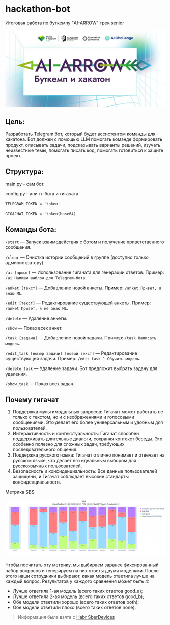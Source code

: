 # hackathon-bot
Итоговая работа по буткемпу "AI-ARROW" трек senior

![Image alt](https://github.com/dima0409/hackathon-bot/blob/main/other/1.jpg)
## Цель:
Разработать Telegram бот, который будет ассистентом команды для хакатона. Бот должен с помощью LLM помогать команде формировать продукт, описывать задачи, подсказывать варианты решений, изучать неизвестные темы, помогать писать код, помогать готовиться к защите проект.
## Структура:
main.py - сам бот.

config.py - апи тг-бота и гигачата
```
TELEGRAM_TOKEN = 'token'

GIGACHAT_TOKEN = 'token(base64)'
```
## Команды бота:
`/start` — Запуск взаимодействия с ботом и получение приветственного сообщения.

`/clear` — Очистка истории сообщений в группе (доступно только администратору).

`/ai [промт]` — Использование гигачата для генерации ответов. Пример: `/ai Напиши шаблон для Telegram-бота`.

`/anket [текст]` — Добавление новой анкеты. Пример: `/anket Привет, я знаю ML`.

`/edit [текст]`  — Редактирование существующей анкеты. Пример: `/anket Привет, я не знаю ML`.

`/delete` — Удаление анкеты.

`/show` — Показ всех анкет.

`/task [задача]` — Добавление новой задачи. Пример: `/task Написать модель`.

`/edit_task [номер задачи] [новый текст]` — Редактирование существующей задачи. Пример: `/edit_task 1 Обучить модель`.

`/delete_task` — Удаление задачи. Бот предложит выбрать задачу для удаления.

`/show_task` — Показ всех задач.

## Почему гигачат
1. Поддержка мультимодальных запросов: Гигачат может работать не только с текстом, но и с изображениями и голосовыми сообщениями. Это делает его более универсальным и удобным для пользователей.
2. Интерактивность и контекстуальность: Гигачат способен поддерживать длительные диалоги, сохраняя контекст беседы. Это особенно полезно для сложных задач, требующих последовательного общения.
3. Поддержка русского языка: Гигачат отлично понимает и отвечает на русском языке, что делает его идеальным выбором для русскоязычных пользователей.
4. Безопасность и конфиденциальность: Все данные пользователей защищены, и Гигачат соблюдает высокие стандарты конфиденциальности.

Метрика SBS

![Image alt](https://github.com/dima0409/hackathon-bot/blob/main/other/SBS.png)

Чтобы посчитать эту метрику, мы выбираем заранее фиксированный набор вопросов и генерируем на них ответы двумя моделями. После этого наши сотрудники выбирают, какая модель ответила лучше на каждый вопрос. Результатов у каждого сравнения может быть 4:

* Лучше ответила 1-ая модель (всего таких ответов good_a);
* Лучше ответила 2-ая модель (всего таких ответов good_b);
* Обе модели ответили хорошо (всего таких ответов both);
* Обе модели ответили плохо (всего таких ответов none).
> Информация была взята с [Habr SberDevices](https://habr.com/ru/companies/sberdevices/articles/790470/)
